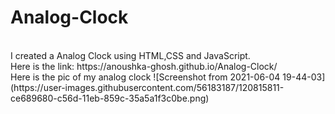 # Analog-Clock
<br>
I created a Analog Clock using HTML,CSS and JavaScript.
<br>
Here is the link: https://anoushka-ghosh.github.io/Analog-Clock/
<br>
Here is the pic of my analog clock
![Screenshot from 2021-06-04 19-44-03](https://user-images.githubusercontent.com/56183187/120815811-ce689680-c56d-11eb-859c-35a5a1f3c0be.png)
